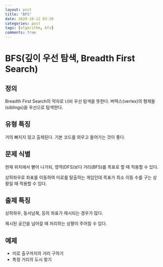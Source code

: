 ```yaml
---
layout: post
title: "BFS"
date: 2020-10-12 03:30
categories: post
tags: [algorithm, bfs]
comments: true
---
```



# BFS(깊이 우선 탐색, Breadth First Search)

## 정의

Breadth First Search의 약자로 너비 우선 탐색을 뜻한다. 버텍스(vertex)의 형제들(siblings)을 우선으로 탐색한다.

## 유형 특징

거의 빠지지 않고 출제된다.
기본 코드를 외우고 들어가는 것이 좋다.

## 문제 식별

현재 위치에서 뻗어 나가되, 영역(DFS)보다 거리(BFS)를 목표로 할 때 적용할 수 있다. 

상하좌우로 좌표를 이동하여 미로를 탈출하는 게임인데 목표가 최소 이동 수를 구는 상황일 때 적용할 수 있다. 


## 출제 특징

상하좌우, 동서남북, 등의 좌표가 제시되는 경우가 많다.

제시된 공간을 넘어갈 때 처리하는 상황이 주어질 수 있다.

## 예제

- 미로 출구까지의 거리 구하기
- 특정 거리의 도시 찾기
